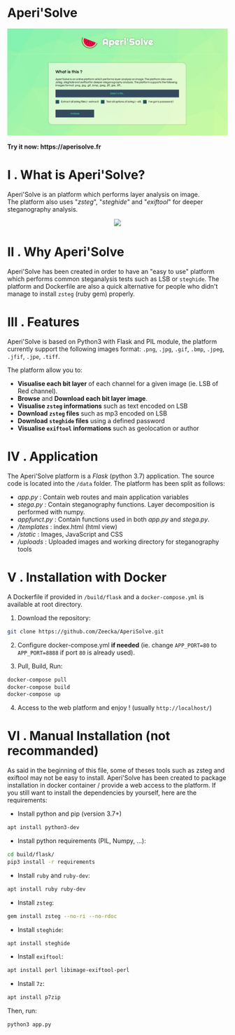 # Aperi'Solve
<p align="center"><a href="https://aperisolve.fr"><img src="examples/screenshot.png"/></a></p>
<b>Try it now: https://aperisolve.fr</b>

# I . What is Aperi'Solve?
Aperi'Solve is an platform which performs layer analysis on image.<br/>
The platform also uses "*zsteg*", "*steghide*" and "*exiftool*" for deeper steganography analysis.
<p align="center"><a href="https://aperisolve.fr"><img src="examples/video.gif"/></a></p>

# II . Why Aperi'Solve
Aperi'Solve has been created in order to have an "easy to use" platform which performs common steganalysis tests such as LSB or `steghide`. The platform and Dockerfile are also a quick alternative for people who didn't manage to install `zsteg` (ruby gem) properly.

# III . Features
Aperi'Solve is based on Python3 with Flask and PIL module, the platform currently support the following images format: `.png`, `.jpg`, `.gif`, `.bmp`, `.jpeg`, `.jfif`, `.jpe`, `.tiff`.

The platform allow you to:
- **Visualise each bit layer** of each channel for a given image (ie. LSB of Red channel).
- **Browse** and **Download each bit layer image**.
- **Visualise `zsteg` informations** such as text encoded on LSB
- **Download `zsteg` files** such as mp3 encoded on LSB
- **Download `steghide` files** using a defined password
- **Visualise `exiftool` informations** such as geolocation or author

# IV . Application
The Aperi'Solve platform is a *Flask* (python 3.7) application. The source code is located into the `/data` folder. The platform has been split as follows:
- *app.py* : Contain web routes and main application variables
- *stega.py* : Contain steganography functions. Layer decomposition is performed with numpy.
- *appfunct.py* : Contain functions used in both *app.py* and *stega.py*.
- */templates* : index.html (html view)
- */static* : Images, JavaScript and CSS
- */uploads* : Uploaded images and working directory for steganography tools

# V . Installation with Docker
A Dockerfile if provided in `/build/flask` and a `docker-compose.yml` is available at root directory.

1. Download the repository:
```bash
git clone https://github.com/Zeecka/AperiSolve.git
```

2. Configure docker-compose.yml **if needed** (ie. change `APP_PORT=80` to `APP_PORT=8888` if port `80` is already used).

3. Pull, Build, Run:
```bash
docker-compose pull
docker-compose build
docker-compose up
```

4. Access to the web platform and enjoy ! (usually `http://localhost/`)

# VI . Manual Installation (not recommanded)

As said in the beginning of this file, some of theses tools such as zsteg and exiftool may not be easy to install. Aperi'Solve has been created to package installation in docker container / provide a web access to the platform. If you still want to install the dependencies by yourself, here are the requirements:

- Install python and pip (version 3.7+)
```bash
apt install python3-dev
```
- Install python requirements (PIL, Numpy, ...):
```bash
cd build/flask/
pip3 install -r requirements
```
- Install `ruby` and `ruby-dev`:
```bash
apt install ruby ruby-dev
```
- Install `zsteg`:
```bash
gem install zsteg --no-ri --no-rdoc
```
- Install `steghide`:
```bash
apt install steghide
```
- Install `exiftool`:
```bash
apt install perl libimage-exiftool-perl
```
- Install `7z`:
```bash
apt install p7zip
```

Then, run:
```bash
python3 app.py
```
